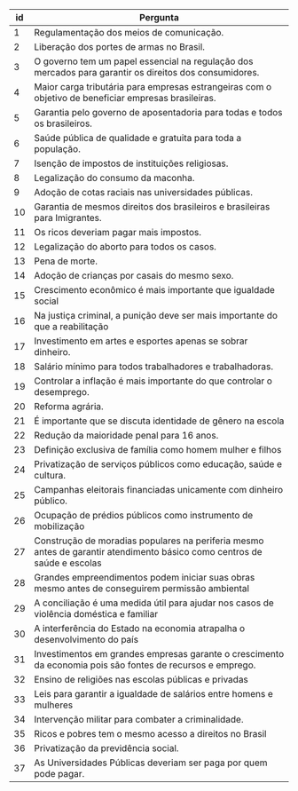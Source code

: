 id | Pergunta
-- | ------
1	|	Regulamentação dos meios de comunicação.
2	|	Liberação dos portes de armas no Brasil.
3	|	O governo tem um papel essencial na regulação dos mercados para garantir os direitos dos consumidores. 
4	|	Maior carga tributária para empresas estrangeiras com o objetivo de beneficiar empresas brasileiras. 
5	|	Garantia pelo governo de aposentadoria para todas e todos os brasileiros.
6	|	Saúde pública de qualidade e gratuita para toda a população. 
7	|	Isenção de impostos de instituições religiosas.
8	|	Legalização do consumo da maconha.
9	|	Adoção de cotas raciais nas universidades públicas.
10	|	Garantia de mesmos direitos dos brasileiros e brasileiras para Imigrantes.
11	|	Os ricos deveriam pagar mais impostos. 
12	|	Legalização do aborto para todos os casos. 
13	|	Pena de morte.
14	|	Adoção de crianças por casais do mesmo sexo.
15	|	Crescimento econômico é mais importante que igualdade social
16	|	Na justiça criminal, a punição deve ser mais importante do que a reabilitação
17	|	Investimento em artes e esportes apenas se sobrar dinheiro. 
18	|	Salário mínimo para todos trabalhadores e trabalhadoras.
19	|	Controlar a inflação é mais importante do que controlar o desemprego.
20	|	Reforma agrária.
21	|	É importante que se discuta identidade de gênero na escola
22	|	Redução da maioridade penal para 16 anos.
23	|	Definição exclusiva de família como homem mulher e filhos
24	|	Privatização de serviços públicos como educação, saúde e cultura.
25	|	Campanhas eleitorais financiadas unicamente com dinheiro público. 
26	|	Ocupação de prédios públicos como instrumento de mobilização
27	|	Construção de moradias populares na periferia mesmo antes de garantir atendimento básico como centros de saúde e escolas
28	|	Grandes empreendimentos podem iniciar suas obras mesmo antes de conseguirem permissão ambiental
29	|	A conciliação é uma medida útil para ajudar nos casos de violência doméstica e familiar
30	|	A interferência do Estado na economia atrapalha o desenvolvimento do país
31	|	Investimentos em grandes empresas garante o crescimento da economia pois são fontes de recursos e emprego.
32	|	Ensino de religiões nas escolas públicas e privadas
33	|	Leis para garantir a igualdade de salários entre homens e mulheres
34	|	Intervenção militar para combater a criminalidade.
35	|	Ricos e pobres tem o mesmo acesso a direitos no Brasil
36	|	Privatização da previdência social. 
37	|	As Universidades Públicas deveriam ser paga por quem pode pagar.
